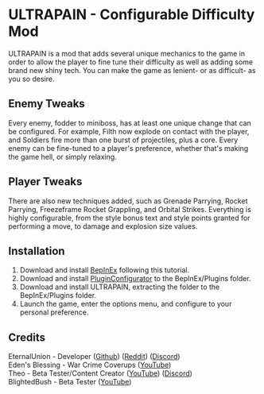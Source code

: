 # ULTRAPAIN - Configurable Difficulty Mod
ULTRAPAIN is a mod that adds several unique mechanics to the game in order to allow the player to fine tune their difficulty as well as adding some brand new shiny tech. You can make the game as lenient- or as difficult- as you so desire.
## Enemy Tweaks
Every enemy, fodder to miniboss, has at least one unique change that can be configured. For example, Filth now explode on contact with the player, and Soldiers fire more than one burst of projectiles, plus a core. Every enemy can be fine-tuned to a player's preference, whether that's making the game hell, or simply relaxing.
## Player Tweaks
There are also new techniques added, such as Grenade Parrying, Rocket Parrying, Freezeframe Rocket Grappling, and Orbital Strikes. Everything is highly configurable, from the style bonus text and style points granted for performing a move, to damage and explosion size values.
## Installation 
1. Download and install [BepInEx](https://www.youtube.com/watch?v=meNiXcbPh_s) following this tutorial.
2. Download and install [PluginConfigurator](https://thunderstore.io/c/ultrakill/p/EternalsTeam/PluginConfigurator/) to the BepInEx/Plugins folder.
3. Download and install ULTRAPAIN, extracting the folder to the BepInEx/Plugins folder.
4. Launch the game, enter the options menu, and configure to your personal preference.
## Credits
 EternalUnion - Developer ([Github](https://github.com/eternalUnion)) ([Reddit](https://www.reddit.com/user/eternalUnity)) ([Discord](https://discord.com/users/588747299774267403))\
Eden's Blessing - War Crime Coverups ([YouTube](https://www.youtube.com/@edenarch))\
Theo - Beta Tester/Content Creator ([YouTube](https://www.youtube.com/channel/UCxWja36ERsSck_YiOAd1uGA)) ([Discord](https://discord.com/users/468985297401806849))\
BlightedBush - Beta Tester ([YouTube](https://www.youtube.com/channel/UCFENMOjMJ8lhOz0WnpGzeuQ))
